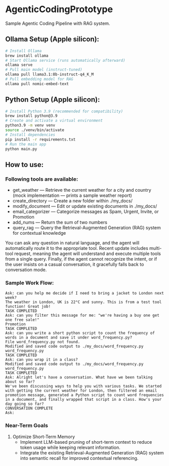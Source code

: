 # AgenticCodingPrototype
Sample Agentic Coding Pipeline with RAG system.

## Ollama Setup (Apple silicon):
```bash
# Install Ollama
brew install ollama
# Start Ollama service (runs automatically afterward)
ollama serve
# Pull main model (instruct-tuned)
ollama pull llama3.1:8b-instruct-q4_K_M
# Pull embedding model for RAG
ollama pull nomic-embed-text
```

## Python Setup (Apple silicon):
```bash
# Install Python 3.9 (recommended for compatibility)
brew install python@3.9
# Create and activate a virtual environment
python3.9 -m venv venv
source ./venv/bin/activate
# Install dependencies
pip install -r requirements.txt
# Run the main app
python main.py
```

## How to use:
### Following tools are available:

- get_weather — Retrieve the current weather for a city and country (mock implementation — prints a sample weather report)
- create_directory — Create a new folder within ./my_docs/
- modify_document — Edit or update existing documents in ./my_docs/
- email_categorizer — Categorize messages as Spam, Urgent, Invite, or Promotion
- add_nums — Return the sum of two numbers
- query_rag — Query the Retrieval-Augmented Generation (RAG) system for contextual knowledge

You can ask any question in natural language, and the agent will automatically route it to the appropriate tool. Recent update includes multi-tool request, meaning the agent will understand and execute multiple tools from a single query. Finally, if the agent cannot recognize the intent, or if the user insists on a casual conversation, it gracefully falls back to conversation mode.

### Sample Work Flow:
```text
Ask: can you help me decide if I need to bring a jacket to London next week?
The weather in London, UK is 22°C and sunny. This is from a test tool function! Great job!
TASK COMPLETED
Ask: can you filter this message for me: "we're having a buy one get one free sale!"
Promotion
TASK COMPLETED
Ask: can you write a short python script to count the frequency of words in a document and save it under word_frequency.py?
File word_frequency.py not found.
Modified and saved code output to ./my_docs/word_frequency.py
word_frequency.py
TASK COMPLETED
Ask: can you wrap it in a class?                          
Modified and saved code output to ./my_docs/word_frequency.py
word_frequency.py
TASK COMPLETED
Ask: Alright let's have a conversation. What have we been talking about so far?
We've been discussing ways to help you with various tasks. We started with getting the current weather for London, then filtered an email promotion message, generated a Python script to count word frequencies in a document, and finally wrapped that script in a class. How's your day going so far?
CONVERSATION COMPLETE
Ask: 
```

### Near-Term Goals

1. Optimize Short-Term Memory
    - Implement LLM-based pruning of short-term context to reduce token usage while keeping relevant information.
    - Integrate the existing Retrieval-Augmented Generation (RAG) system into semantic recall for improved contextual referencing.
